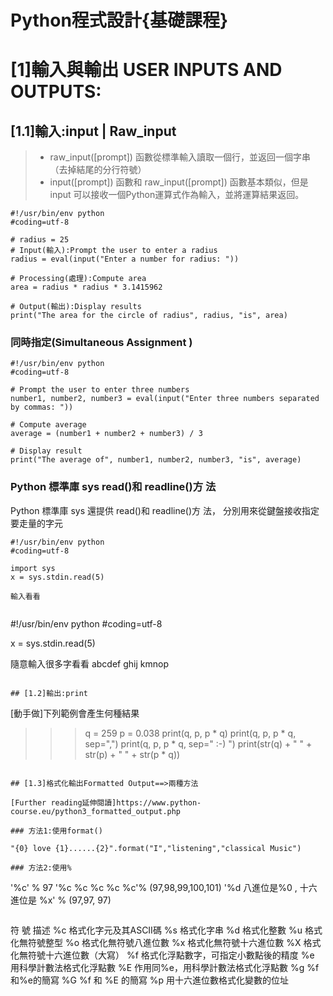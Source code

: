 # Python程式設計{基礎課程}

# [1]輸入與輸出 USER INPUTS AND OUTPUTS:

## [1.1]輸入:input | Raw_input

>* raw_input([prompt]) 函數從標準輸入讀取一個行，並返回一個字串（去掉結尾的分行符號）
>* input([prompt]) 函數和 raw_input([prompt]) 函數基本類似，但是 input 可以接收一個Python運算式作為輸入，並將運算結果返回。

```
#!/usr/bin/env python
#coding=utf-8

# radius = 25 
# Input(輸入):Prompt the user to enter a radius
radius = eval(input("Enter a number for radius: "))

# Processing(處理):Compute area
area = radius * radius * 3.1415962

# Output(輸出):Display results
print("The area for the circle of radius", radius, "is", area)
```

### 同時指定(Simultaneous Assignment )
```
#!/usr/bin/env python
#coding=utf-8

# Prompt the user to enter three numbers
number1, number2, number3 = eval(input("Enter three numbers separated by commas: "))

# Compute average
average = (number1 + number2 + number3) / 3

# Display result
print("The average of", number1, number2, number3, "is", average)
```

### Python 標準庫 sys  read()和 readline()方 法

Python 標準庫 sys 還提供 read()和 readline()方 法， 分別用來從鍵盤接收指定要走量的字元

```
#!/usr/bin/env python
#coding=utf-8

import sys
x = sys.stdin.read(5) 

輸入看看
```
```

```
#!/usr/bin/env python
#coding=utf-8

x = sys.stdin.read(5)

隨意輸入很多字看看
abcdef ghij kmnop
```

## [1.2]輸出:print
```
[動手做]下列範例會產生何種結果
>>> q = 259
>>> p = 0.038
>>> print(q, p, p * q)
>>> print(q, p, p * q, sep=",")
>>> print(q, p, p * q, sep=" :-) ")
>>> print(str(q) + " " + str(p) + " " + str(p * q))
```

## [1.3]格式化輸出Formatted Output==>兩種方法

[Further reading延伸閱讀]https://www.python-course.eu/python3_formatted_output.php

### 方法1:使用format()

"{0} love {1}......{2}".format("I","listening","classical Music")

### 方法2:使用%
 ```
'%c' % 97
'%c %c %c %c %c'% (97,98,99,100,101)
'%d 八進位是%0 , 十六進位是  %x' % (97,97, 97)
 ```
 ```
 符  號	描述
      %c	 格式化字元及其ASCII碼
      %s	 格式化字串
      %d	 格式化整數
      %u	 格式化無符號整型
      %o	 格式化無符號八進位數
      %x	 格式化無符號十六進位數
      %X	 格式化無符號十六進位數（大寫）
      %f	 格式化浮點數字，可指定小數點後的精度
      %e	 用科學計數法格式化浮點數
      %E	 作用同%e，用科學計數法格式化浮點數
      %g	 %f和%e的簡寫
      %G	 %f 和 %E 的簡寫
      %p	 用十六進位數格式化變數的位址
```
